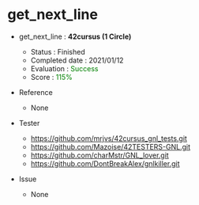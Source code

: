 
# get_next_line
- get_next_line : **42cursus (1 Circle)**
   - Status : Finished
   - Completed date : 2021/01/12
   - Evaluation : <span style="color: #008000">Success</sapn>
   - Score : <span style="color: #008000">115%</sapn>

- Reference
   - None

- Tester
  - https://github.com/mrjvs/42cursus_gnl_tests.git
  - https://github.com/Mazoise/42TESTERS-GNL.git
  - https://github.com/charMstr/GNL_lover.git
  - https://github.com/DontBreakAlex/gnlkiller.git
  
- Issue
  - None
